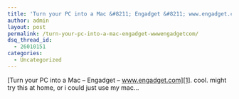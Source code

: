 ```yaml
---
title: 'Turn your PC into a Mac &#8211; Engadget &#8211; www.engadget.com'
author: admin
layout: post
permalink: /turn-your-pc-into-a-mac-engadget-wwwengadgetcom/
dsq_thread_id:
  - 26010151
categories:
  - Uncategorized
---
```

[Turn your PC into a Mac &#8211; Engadget &#8211; www.engadget.com][1]. cool. might try this at home, or i could just use my mac&#8230;

 [1]: http://www.engadget.com/entry/8828351836181248/